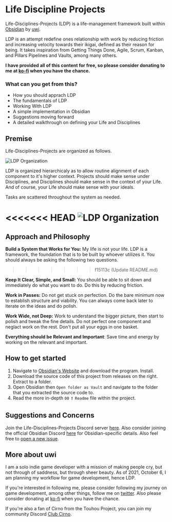 # Life Discipline Projects
Life-Disciplines-Projects (LDP) is a life-management framework built within [Obsidian](https://obsidian.md/) by [uwi](https://twitter.com/uwidev). 

LDP is an attempt redefine ones relationship with work by reducing friction and increasing velocity towards their ikigai, defined as their reason for being. It takes inspiration from Getting Things Done, Agile, Scrum, Kanban, and Pillars Pipelines and Vaults, among many others.

**I have provided all of this content for free, so please consider donating to me at [ko-fi](https://ko-fi.com/uwidev) when you have the chance.**

### What can you get from this?
- How you should apprach LDP
- The fundamentals of LDP
- Working With LDP
- A simple implementation in Obsidian
- Suggestions moving forward
- A detailed walkthrough on defining your Life and Disciplines

## Premise
Life-Disciplines-Projects are organized as follows.

![LDP Organization](https://github.com/blongty/life-disciplines-projects/blob/main/200%20Resources/Habits%2C%20Life%2C%20Disciplines%2C%20Projects.drawio.png)

LDP is organized hierarchicaly as to allow routine alignment of each component to it's higher context. Projects should make sense under Disciplines, and Disciplines should make sense in the context of your Life. And of course, your Life should make sense with your ideals.

Tasks are scattered throughout the system as needed.

<<<<<<< HEAD
![LDP Organization](https://github.com/uwidev/life-disciplines-projects/blob/main/300%20Resources/Habits%2C%20Life%2C%20Disciplines%2C%20Projects.drawio.png)
=======
## Approach and Philosophy
**Build a System that Works for You:** My life is not your life. LDP is a framework, the foundation that is to be built by whoever utilizes it. You should always be asking the following two questions.
>>>>>>> f15113c (Update README.md)

**Keep It Clear, Simple, and Small:** You should be able to sit down and immediately do what you want to do. Do this by reducing friction.

**Work in Passes:** Do not get stuck on perfection. Do the bare minimum now to establish structure and viability. You can always come back later to iterate on the ideas and do polish.

**Work Wide, not Deep:** Work to understand the bigger picture, then start to polish and tweak the fine details. Do not perfect one component and neglact work on the rest. Don't put all your eggs in one basket.

**Everything should be Relevant and Important**: Save time and energy by working on the relevant and important. 

## How to get started
1. Navigate to [Obsidian's Website](https://obsidian.md/) and download the program. Install.
2. Download the source code of this project from releases on the right. Extract to a folder.
3. Open Obsidian then `Open folder as Vault` and navigate to the folder that you extracted the source code to.
4. Read the more in-depth `00 ❗ Readme` file within the project.

## Suggestions and Concerns
Join the Life-Disciplines-Projects Discord server [here](https://discord.gg/jAYuGaEvJb). Also consider joining the official Obsidian Discord [here](https://discord.com/invite/veuWUTm) for Obsidian-specific details. Also feel free to [open a new issue](https://github.com/uwidev/life-disciplines-projects/issues/new).

## More about uwi
I am a solo indie game developer with a mission of making people cry, but not through of saddness, but through sheer beauty. As of 2021, October 6, I am planning my workflow for game development, hence LDP.

If you're interested in following me, please consider following my journey on game development, among other things, follow me on [twitter](https://twitter.com/uwidev). Also please consider donating at [ko-fi](https://ko-fi.com/uwidev) when you have the chance.

If you're also a fan of Cirno from the Touhou Project, you can join my community Discord [Club Cirno](https://discord.com/invite/clubcirno).